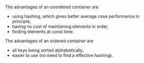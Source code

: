 The advantages of an unordered container are
- using hashing, which gives better average case performance in principle,
- having no cost of maintaining elements in order,
- finding elements at const time.

The advantages of an ordered container are
- all keys being sorted alphabetically,
- easier to use (no need to find a effective hashing).
